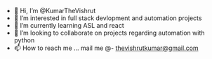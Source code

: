 - 👋 Hi, I’m @KumarTheVishrut
- 👀 I’m interested in full stack devlopment and automation projects
- 🌱 I’m currently learning ASL and react
- 💞️ I’m looking to collaborate on projects regarding automation with python
- 📫 How to reach me ...
mail me @- thevishrutkumar@gmail.com
<!---
KumarTheVishrut/KumarTheVishrut is a ✨ special ✨ repository because its `README.md` (this file) appears on your GitHub profile.
You can click the Preview link to take a look at your changes.
--->

